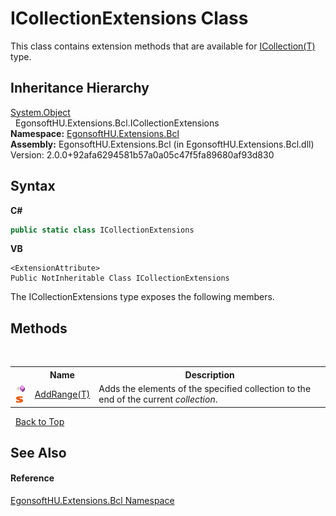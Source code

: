 # ICollectionExtensions Class
 

This class contains extension methods that are available for <a href="https://docs.microsoft.com/dotnet/api/system.collections.generic.icollection-1" target="_blank" rel="noopener noreferrer">ICollection(T)</a> type.


## Inheritance Hierarchy
<a href="https://docs.microsoft.com/dotnet/api/system.object" target="_blank" rel="noopener noreferrer">System.Object</a><br />&nbsp;&nbsp;EgonsoftHU.Extensions.Bcl.ICollectionExtensions<br />
**Namespace:**&nbsp;<a href="N_EgonsoftHU_Extensions_Bcl.md">EgonsoftHU.Extensions.Bcl</a><br />**Assembly:**&nbsp;EgonsoftHU.Extensions.Bcl (in EgonsoftHU.Extensions.Bcl.dll) Version: 2.0.0+92afa6294581b57a0a05c47f5fa89680af93d830

## Syntax

**C#**<br />
``` C#
public static class ICollectionExtensions
```

**VB**<br />
``` VB
<ExtensionAttribute>
Public NotInheritable Class ICollectionExtensions
```

The ICollectionExtensions type exposes the following members.


## Methods
&nbsp;<table><tr><th></th><th>Name</th><th>Description</th></tr><tr><td>![Public method](media/pubmethod.gif "Public method")![Static member](media/static.gif "Static member")</td><td><a href="M_EgonsoftHU_Extensions_Bcl_ICollectionExtensions_AddRange__1.md">AddRange(T)</a></td><td>
Adds the elements of the specified collection to the end of the current *collection*.</td></tr></table>&nbsp;
<a href="#icollectionextensions-class">Back to Top</a>

## See Also


#### Reference
<a href="N_EgonsoftHU_Extensions_Bcl.md">EgonsoftHU.Extensions.Bcl Namespace</a><br />